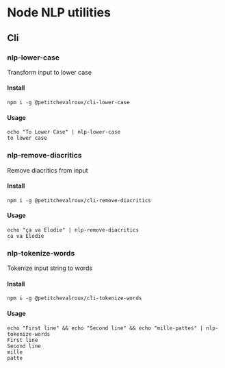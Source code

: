 # Node NLP utilities

## Cli
### nlp-lower-case
Transform input to lower case
#### Install
```
npm i -g @petitchevalroux/cli-lower-case
```
#### Usage
```
echo "To Lower Case" | nlp-lower-case 
to lower case
```
### nlp-remove-diacritics
Remove diacritics from input
#### Install
```
npm i -g @petitchevalroux/cli-remove-diacritics
```
#### Usage
```
echo "ça va Élodie" | nlp-remove-diacritics 
ca va Elodie
```
### nlp-tokenize-words
Tokenize input string to words
#### Install
```
npm i -g @petitchevalroux/cli-tokenize-words
```
#### Usage
```
echo "First line" && echo "Second line" && echo "mille-pattes" | nlp-tokenize-words
First line
Second line
mille
patte
```
